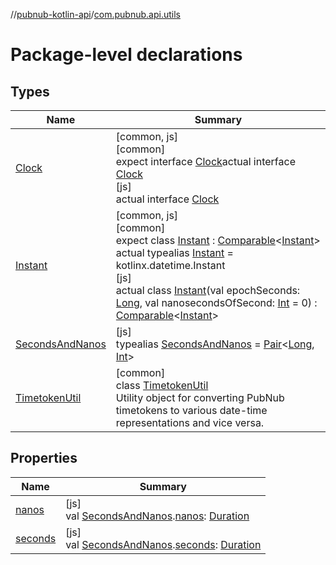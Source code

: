 //[pubnub-kotlin-api](../../index.md)/[com.pubnub.api.utils](index.md)

# Package-level declarations

## Types

| Name | Summary |
|---|---|
| [Clock](-clock/index.md) | [common, js]<br>[common]<br>expect interface [Clock](-clock/index.md)actual interface [Clock](-clock/index.md)<br>[js]<br>actual interface [Clock](-clock/index.md) |
| [Instant](-instant/index.md) | [common, js]<br>[common]<br>expect class [Instant](-instant/index.md) : [Comparable](https://kotlinlang.org/api/latest/jvm/stdlib/kotlin/-comparable/index.html)&lt;[Instant](-instant/index.md)&gt; actual typealias [Instant](-instant/index.md) = kotlinx.datetime.Instant<br>[js]<br>actual class [Instant](-instant/index.md)(val epochSeconds: [Long](https://kotlinlang.org/api/latest/jvm/stdlib/kotlin/-long/index.html), val nanosecondsOfSecond: [Int](https://kotlinlang.org/api/latest/jvm/stdlib/kotlin/-int/index.html) = 0) : [Comparable](https://kotlinlang.org/api/latest/jvm/stdlib/kotlin/-comparable/index.html)&lt;[Instant](-instant/index.md)&gt; |
| [SecondsAndNanos](-seconds-and-nanos/index.md) | [js]<br>typealias [SecondsAndNanos](-seconds-and-nanos/index.md) = [Pair](https://kotlinlang.org/api/latest/jvm/stdlib/kotlin/-pair/index.html)&lt;[Long](https://kotlinlang.org/api/latest/jvm/stdlib/kotlin/-long/index.html), [Int](https://kotlinlang.org/api/latest/jvm/stdlib/kotlin/-int/index.html)&gt; |
| [TimetokenUtil](-timetoken-util/index.md) | [common]<br>class [TimetokenUtil](-timetoken-util/index.md)<br>Utility object for converting PubNub timetokens to various date-time representations and vice versa. |

## Properties

| Name | Summary |
|---|---|
| [nanos](nanos.md) | [js]<br>val [SecondsAndNanos](-seconds-and-nanos/index.md).[nanos](nanos.md): [Duration](https://kotlinlang.org/api/latest/jvm/stdlib/kotlin.time/-duration/index.html) |
| [seconds](seconds.md) | [js]<br>val [SecondsAndNanos](-seconds-and-nanos/index.md).[seconds](seconds.md): [Duration](https://kotlinlang.org/api/latest/jvm/stdlib/kotlin.time/-duration/index.html) |
